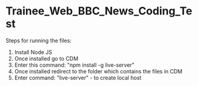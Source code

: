 # Trainee_Web_BBC_News_Coding_Test

Steps for running the files:

1. Install Node JS
2. Once installed go to CDM 
3. Enter this command: "npm install -g live-server"
4. Once installed redirect to the folder which contains the files in CDM
5. Enter command: "live-server" - to create local host
